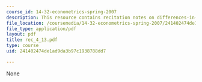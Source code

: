 ```yaml
---
course_id: 14-32-econometrics-spring-2007
description: This resource contains recitation notes on differences-in-differences.
file_location: /coursemedia/14-32-econometrics-spring-2007/241402474de1ad9da3b97c1938788dd7_rec_4_13.pdf
file_type: application/pdf
layout: pdf
title: rec_4_13.pdf
type: course
uid: 241402474de1ad9da3b97c1938788dd7

---
```

None